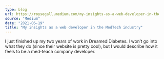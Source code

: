 ```yaml
---
type: blog
url: https://roysegall.medium.com/my-insights-as-a-web-developer-in-the-medtech-industry-adbb62831656
source: "Medium"
date: "2021-06-19"
title: "My insights as a web developer in the MedTech industry"
---
```

I just finished up my two years of work in Dreamed Diabetes. I won’t go into what they do 
(since their website is pretty cool), but I would describe how it feels to be a med-teach company developer.
